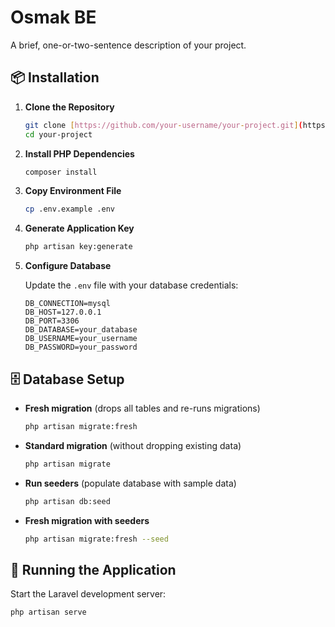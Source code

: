 # Osmak BE

A brief, one-or-two-sentence description of your project.

## 📦 Installation

1.  **Clone the Repository**

    ```bash
    git clone [https://github.com/your-username/your-project.git](https://github.com/your-username/your-project.git)
    cd your-project
    ```

2.  **Install PHP Dependencies**

    ```bash
    composer install
    ```

3.  **Copy Environment File**

    ```bash
    cp .env.example .env
    ```

4.  **Generate Application Key**

    ```bash
    php artisan key:generate
    ```

5.  **Configure Database**

    Update the `.env` file with your database credentials:

    ```env
    DB_CONNECTION=mysql
    DB_HOST=127.0.0.1
    DB_PORT=3306
    DB_DATABASE=your_database
    DB_USERNAME=your_username
    DB_PASSWORD=your_password
    ```

## 🗄️ Database Setup

-   **Fresh migration** (drops all tables and re-runs migrations)

    ```bash
    php artisan migrate:fresh
    ```

-   **Standard migration** (without dropping existing data)

    ```bash
    php artisan migrate
    ```

-   **Run seeders** (populate database with sample data)

    ```bash
    php artisan db:seed
    ```

-   **Fresh migration with seeders**

    ```bash
    php artisan migrate:fresh --seed
    ```

## 🧪 Running the Application

Start the Laravel development server:

```bash
php artisan serve